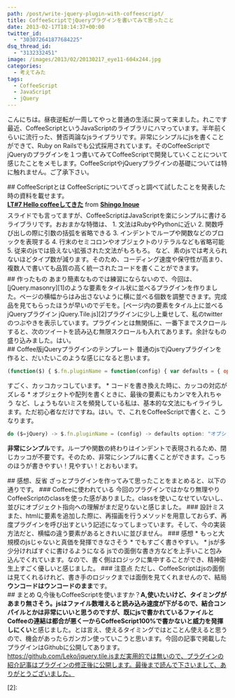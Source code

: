 ```yaml
---
path: /post/write-jquery-plugin-with-coffeescript/
title: CoffeeScriptでjQueryプラグインを書いてみて思ったこと
date: 2013-02-17T18:14:37+00:00
twitter_id:
  - "303072641877684225"
dsq_thread_id:
  - "3132332451"
image: /images/2013/02/20130217_eye11-604x244.jpg
categories:
  - 考えてみた
tags:
  - CoffeeScript
  - JavaScript
  - jQuery
---
```

<section id="intro">こんにちは。昼夜逆転が一周してやっと普通の生活に戻って来ました。れこです最近、CoffeeScriptというJavaScriptのライブラリにハマっています。半年前くらいに流行った、賛否両論なjsライブラリです。非常にシンプルにjsを書くことができて、Ruby on Railsでも公式採用されています。そのCoffeeScriptでjQueryのプラグインを１つ書いてみてCoffeeScriptで開発していくことについて感じたことをメモします。CoffeeScriptやjQueryプラグインの基礎については特に触れません。ご了承下さい。</p> </section> 

<!--more-->

<section id="learn"> ## CoffeeScriptとは CoffeeScriptについてざっと調べて試したことを発表した時の資料を載せます。 

<div style="margin-bottom:5px">
  <div style="margin-bottom:5px">
    <strong><a href="http://www.slideshare.net/L_e_k_o/lt7-hello-coffee" title="LT#7 Hello coffeeしてきた" target="_blank">LT#7 Hello coffeeしてきた</a></strong> from <strong><a href="http://www.slideshare.net/L_e_k_o" target="_blank">Shingo Inoue</a></strong>
  </div> スライドでも言ってますが、CoffeeScriptはJavaScriptを楽にシンプルに書けるライブラリです。おおまかな特徴は、 1. 文法はRubyやPythonに近い 2. 関数呼び出しの際に引数の括弧を省略できる 3. インデントでループや関数などのブロックを表現する 4. 行末のセミコロンやオブジェクトのリテラルなども省略可能 5. 従来のjsでは扱えない拡張された文法がもろもろ。 など、素のjsでは考えられないほどタイプ数が減ります。そのため、コーディング速度や保守性が高まり、複数人で書いても品質の高く統一されたコードを書くことができます。</section> <section id="demo"> ## 作ったもの あまり簡素なものでは練習にならないので、今回は、[jQuery.masonry][1]のような要素をタイル状に並べるプラグインを作りました。ページの横幅からはみ出さないように横に並べる個数を調整できます。完成品を見てもらったほうが早いのでデモを。[ページ内の要素をタイル上に並べるjQueryプラグイン jQuery.Tile.js][2]プラグインに少し上乗せして、私のtwitterのつぶやきを表示しています。プラグインとは無関係に、一番下までスクロールすると、次のツイートを読み込む無限スクロールも入れてあります。余計なもの盛り込みました。はい。</section> <section id="jquery-plugin"> ## Coffee版jQueryプラグインのテンプレート 普通のjsでjQueryプラグインを作ると、だいたいこのような感じになると思います。 

```javascript
(function($) { $.fn.pluginName = function(config) { var defaults = { option: "オプション" }; option = $.extend(defaults, config); return this.each(function() { //ここにプラグインの処理を書く }); };})(jQuery);
```

すごく、カッコカッコしています。 * コードを書き換えた時に、カッコの対応がズレる * オブジェクトや配列を書くときに、最後の要素にもカンマを入れちゃう など、しょうもないミスを頻発している私は、基本的な文法にもイライラします。ただ初心者なだけですね。はい。で、これをCoffeeScriptで書くと、こうなります。 

```javascript
do ($=jQuery) -> $.fn.pluginName = (config) -> defaults option: "オプション" option = $.extend(defaults, config) @.each -> #ここに処理を記述
```

**非常にシンプル**です。ループや関数の終わりはインデントで表現されるため、閉じカッコが不要です。そのため、非常にシンプルに書くことができます。こっちのほうが書きやすい！見やすい！とおもいます。</section> <section id="feel"> ## 感想、反省 ざっとプラグインを作ってみて思ったことをまとめると、以下の通りです。 ### Coffeeに使われている 今回のプラグインではかなり無理やりCoffeeScriptのclassを使った感がありました。classを使いこなせていないし、並びにオブジェクト指向への理解がまだ足りないと感じました。 ### 設計ミス また、htmlに要素を追加した際に、再描画を行うメソッドを用意しておらず、再度プラグインを呼び出すという記述になってしまっています。そして、今の実装方法だと、横幅の違う要素があるときれいに並びません。 ### 感想 * もっと大規模のjsじゃないと真価を発揮できなさそう * でもすごく書きやすい。 * jsが多少分ければすぐに書けるようになる jsでの面倒な書き方などを上手いこと包み込んでくれています。なので、書く側はロジックに集中することができ、精神衛生上すごく優しいと感じました。 ### 注意点 ただし、CoffeeScriptはjsの面倒は見てくれるけれど、書き手のロジックまでは面倒を見てくれませんので、結局**ウンコードはウンコードのまま**です。</section> <section id="finaly"> ## まとめ Q,今後もCoffeeScriptを使いますか？**A,使いたいけど、タイミングがあまり無さそう。**jsはファイル数増えると読み込み速度が下がるので、結合コンパイルとかは非常にいいと思うのですが、既にjsで書かれているファイルとCoffeeの連結は都合が悪く**一からCoffeeScript100%で書かないと威力を発揮しにくい**と感じました。とは言え、使えるタイミングではとことん使えると思うので、機会があったらガンガン使っていこうと思います。今回の記事で掲載したプラグインはGithubに公開してあります。https://github.com/Leko/jquery.tile.jsまだ実用的では無いので、プラグインの紹介記事はプラグインの修正後に公開します。最後まで読んで下さいまして、ありがとうございました。</section>   
  <p>
    [2]:
  </p>  
  <div style="font-size:0px;height:0px;line-height:0px;margin:0;padding:0;clear:both">
  </div>